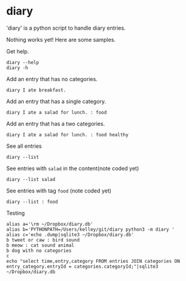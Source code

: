 # diary

'diary' is a python script to handle diary entries.

Nothing works yet!  Here are some samples.

Get help.

    diary --help
    diary -h

Add an entry that has no categories.

    diary I ate breakfast.

Add an entry that has a single category.

    diary I ate a salad for lunch. : food

Add an entry that has a two categories.

    diary I ate a salad for lunch. : food healthy

See all entries

    diary --list

See entries with `salad` in the content(note coded yet)

    diary --list salad

See entries with tag `food` (note coded yet)

    diary --list : food

Testing

    alias a='\rm ~/Dropbox/diary.db'
    alias b='PYTHONPATH=/Users/kelley/git/diary python3 -m diary '
    alias c='echo .dump|sqlite3 ~/Dropbox/diary.db'
    b tweet or caw : bird sound
    b meow : cat sound animal
    b dog with no categories
    c
    echo "select time,entry,category FROM entries JOIN categories ON entry_category.entryId = categories.categoryId;"|sqlite3 ~/Dropbox/diary.db

